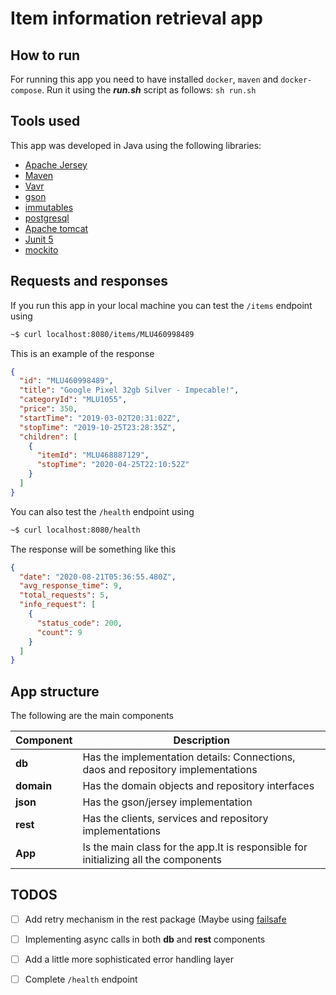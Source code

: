 # Item information retrieval app

## How to run

For running this app you need to have installed `docker`, `maven` and `docker-compose`. Run it using the ***run.sh*** script as follows: `sh run.sh`

## Tools used

This app was developed in Java using the following libraries:

- [Apache Jersey](https://eclipse-ee4j.github.io/jersey/)
- [Maven](https://maven.apache.org/)
- [Vavr](https://www.vavr.io/)
- [gson](https://github.com/google/gson)
- [immutables](https://immutables.github.io/)
- [postgresql](https://www.postgresql.org/)
- [Apache tomcat](http://tomcat.apache.org/)
- [Junit 5](https://junit.org/junit5/docs/current/user-guide/)
- [mockito](https://site.mockito.org/)

## Requests and responses 

If you run this app in your local machine you can test the `/items` endpoint using

```bash 
~$ curl localhost:8080/items/MLU460998489
```
This is an example of the response
```json
{
  "id": "MLU460998489",
  "title": "Google Pixel 32gb Silver - Impecable!",
  "categoryId": "MLU1055",
  "price": 350,
  "startTime": "2019-03-02T20:31:02Z",
  "stopTime": "2019-10-25T23:28:35Z",
  "children": [
    {
      "itemId": "MLU468887129",
      "stopTime": "2020-04-25T22:10:52Z"
    }
  ]
}
```

You can also test the `/health` endpoint using

```sh
~$ curl localhost:8080/health
```
The response will be something like this
```json
{
  "date": "2020-08-21T05:36:55.480Z",
  "avg_response_time": 9,
  "total_requests": 5,
  "info_request": [
    {
      "status_code": 200,
      "count": 9
    }
  ]
}
```

## App structure

The following are the main components

Component | Description
------------ | -------------
**db**           | Has the implementation details: Connections, daos and repository implementations
**domain**       | Has the domain objects and repository interfaces
**json**         | Has the gson/jersey implementation
**rest**         | Has the clients, services and repository implementations
**App**          | Is the main class for the app.It is responsible for initializing all the components

## TODOS

- [ ] Add retry mechanism in the rest package (Maybe using [failsafe](https://jodah.net/failsafe/)
- [ ] Implementing async calls in both **db** and **rest** components
- [ ] Add a little more sophisticated error handling layer
- [ ] Complete `/health` endpoint

